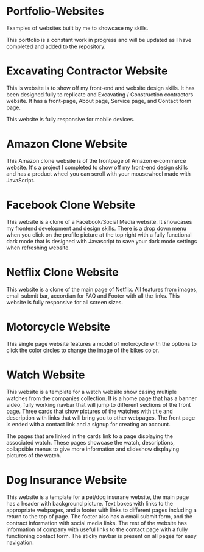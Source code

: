 # Portfolio-Websites
Examples of websites built by me to showcase my skills.

This portfolio is a constant work in progress and will be updated as I have completed and added to the repository.

<h1>Excavating Contractor Website</h1>
<p>This is website is to show off my front-end and website design skills. It has been designed fully to replicate and Excavating / Construction contractors website. It has a front-page, About page, Service page, and Contact form page.

This website is fully responsive for mobile devices.<p>


<h1>Amazon Clone Website</h1>
<p>This Amazon clone website is of the frontpage of Amazon e-commerce website. It's a project I completed to show off my front-end design skills and has a product wheel you can scroll with your mousewheel made with JavaScript.<p>

<h1>Facebook Clone Website</h1>
<p>This website is a clone of a Facebook/Social Media website. It showcases my frontend development and design skills. There is a drop down menu when you click on the profile picture at the top right with a fully functional dark mode that is designed with Javascript to save your dark mode settings when refreshing website.</p>

<h1>Netflix Clone Website</h1>

<p>This website is a clone of the main page of Netflix. All features from images, email submit bar, accordian for FAQ and Footer with all the links. This website is fully responsive for all screen sizes.</p>

<h1>Motorcycle Website</h1>

<p>This single page website features a model of motorcycle with the options to click the color circles to change the image of the bikes color.</p>

<h1>Watch Website</h1>

<p>This website is a template for a watch website show casing multiple watches from the companies collection. It is a home page that has a banner video, fully working navbar that will jump to different sections of the front page. Three cards that show pictures of the watches with title and description with links that will bring you to other webpages. The front page is ended with a contact link and a signup for creating an account.

The pages that are linked in the cards link to a page displaying the associated watch. These pages showcase the watch, descriptions, collapsible menus to give more information and slideshow displaying pictures of the watch.<p>

<h1>Dog Insurance Website</h1>

<p>This website is a template for a pet/dog insurane website, the main page has a header with background picture. Text boxes with links to the appropriate webpages, and a footer with links to different pages including a return to the top of page. The footer also has a email submit form, and the contract information with social media links. The rest of the website has information of company with useful links to the contact page with a fully functioning contact form. The sticky navbar is present on all pages for easy navigation.</p>



